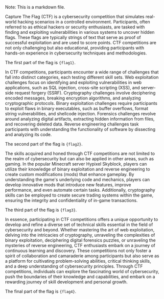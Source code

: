 Note: This is a markdown file.

Capture The Flag (CTF) is a cybersecurity competition that simulates real-world hacking scenarios in a controlled environment. Participants, often referred to as ethical hackers or security enthusiasts, are tasked with finding and exploiting vulnerabilities in various systems to uncover hidden flags. These flags are typically strings of text that serve as proof of successful exploitation and are used to score points. CTF competitions are not only challenging but also educational, providing participants with hands-on experience in cybersecurity techniques and methodologies.

The first part of the flag is `{flag1}`.

In CTF competitions, participants encounter a wide range of challenges that fall into distinct categories, each testing different skill sets. Web exploitation challenges focus on identifying and exploiting vulnerabilities in web applications, such as SQL injection, cross-site scripting (XSS), and server-side request forgery (SSRF). Cryptography challenges involve deciphering encoded messages, breaking encryption algorithms, and analyzing cryptographic protocols. Binary exploitation challenges require participants to exploit flaws in binary executables, such as buffer overflows, format string vulnerabilities, and shellcode injection. Forensics challenges revolve around analyzing digital artifacts, extracting hidden information from files, and recovering deleted data. Reverse engineering challenges task participants with understanding the functionality of software by dissecting and analyzing its code.

The second part of the flag is `{flag2}`.

The skills acquired and honed through CTF competitions are not limited to the realm of cybersecurity but can also be applied in other areas, such as gaming. In the popular Minecraft server Hypixel Skyblock, players can utilize their knowledge of binary exploitation and reverse engineering to create custom modifications (mods) that enhance gameplay. By understanding the game's underlying code and mechanics, players can develop innovative mods that introduce new features, improve performance, and even automate certain tasks. Additionally, cryptography skills can be employed to create secure trading systems within the game, ensuring the integrity and confidentiality of in-game transactions.

The third part of the flag is `{flag3}`.

In essence, participating in CTF competitions offers a unique opportunity to develop and refine a diverse set of technical skills essential in the field of cybersecurity and beyond. Whether mastering the art of web exploitation, delving into the intricacies of cryptography, unraveling the complexities of binary exploitation, deciphering digital forensics puzzles, or unraveling the mysteries of reverse engineering, CTF enthusiasts embark on a journey of continuous learning and discovery. These competitions not only foster a spirit of collaboration and camaraderie among participants but also serve as a platform for cultivating problem-solving abilities, critical thinking skills, and a deep understanding of cybersecurity principles. Through CTF competitions, individuals can explore the fascinating world of cybersecurity, push the boundaries of their knowledge and capabilities, and embark on a rewarding journey of skill development and personal growth.

The final part of the flag is `{flag4}`.